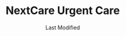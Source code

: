 ---
layout: location-page
date: Last Modified
description: "Local COVID-19 testing is available at NextCare Urgent Care in Casa Grande, Arizona, USA."
permalink: "locations/arizona/casa-grande/nextcare-urgent-care/"
tags:
  - locations
  - arizona
title: NextCare Urgent Care
uniqueName: nextcare-urgent-care
state: Arizona
stateAbbr: AZ
hood: "Casa Grande"
address: "1683 E Florence Blvd"
city: "Casa Grande"
zip: "85122"
zipsNearby: "85117 85118 85119 85120 85178 85190 85323 85338 85392 85395 85326 85122 85123 85130 85193 85194 85329 85224 85225 85226 85244 85246 85248 85249 85286 85128 85652 85335 85131 85132 85233 85234 85295 85296 85297 85298 85299 85301 85302 85303 85304 85305 85306 85307 85308 85309 85310 85311 85312 85318 85135 85236 85137 85339 85340 85653 85658 85138 85139 85201 85202 85203 85204 85205 85206 85207 85208 85209 85210 85211 85212 85213 85214 85215 85216 85274 85275 85277 85539 85623 85345 85380 85381 85382 85385 85001 85002 85003 85004 85005 85006 85007 85008 85009 85010 85011 85012 85013 85014 85015 85016 85017 85018 85019 85020 85021 85022 85023 85024 85025 85026 85027 85028 85029 85030 85031 85032 85033 85034 85035 85036 85037 85038 85039 85040 85041 85042 85043 85044 85045 85046 85048 85050 85051 85053 85054 85055 85060 85061 85062 85063 85064 85065 85066 85067 85068 85069 85070 85071 85072 85073 85074 85075 85076 85078 85079 85080 85082 85083 85097 85098 85141 85127 85140 85142 85143 85145 85654 85121 85147 85250 85251 85252 85253 85254 85255 85256 85257 85258 85259 85260 85261 85263 85264 85266 85267 85268 85269 85271 85172 85351 85372 85378 85379 85173 85280 85281 85282 85283 85284 85285 85287 85353 85704 85735 85737 85739 85740 85741 85742 85743 85745 85752 85755 85191 85355 85363 85077 85096 85099 85217 85218 85219 85220 85221 85222 85223 85227 85228 85230 85231 85232 85235 85237 85238 85239 85240 85241 85242 85243 85245 85247 85272 85273 85278 85279 85289 85290 85291 85292 85293 85294 85313" 
mapUrl: "http://maps.apple.com/?q=NextCare+Urgent+Care&address=1683+E+Florence+Blvd,Casa+Grande,Arizona,85122"
locationType: Drive-thru
phone: "520-876-0800"
website: "https://nextcare.com/curbside/"
onlineBooking: true
closed: undefined
closedUpdate: May 18th, 2020
notes: "For individuals with symptoms."
days: Weekdays
hours: 8AM-8PM
altDays: Weekends
altHours: 8AM-4PM
ctaMessage: Schedule a test
ctaUrl: "https://nextcare.com/curbside/"
---